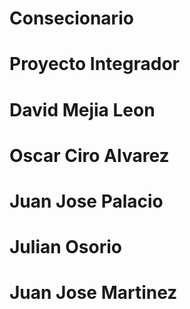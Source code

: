 # Consecionario
# Proyecto Integrador
# David Mejia Leon
# Oscar Ciro Alvarez
# Juan Jose Palacio
# Julian Osorio 
# Juan Jose Martinez
